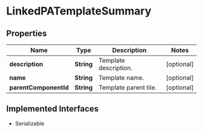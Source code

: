 

# LinkedPATemplateSummary


## Properties

Name | Type | Description | Notes
------------ | ------------- | ------------- | -------------
**description** | **String** | Template description. |  [optional]
**name** | **String** | Template name. |  [optional]
**parentComponentId** | **String** | Template parent tile. |  [optional]


## Implemented Interfaces

* Serializable


